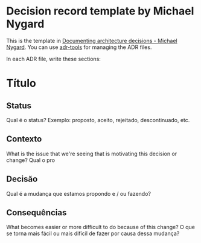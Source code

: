 # Decision record template by Michael Nygard

This is the template in [Documenting architecture decisions - Michael Nygard](http://thinkrelevance.com/blog/2011/11/15/documenting-architecture-decisions).
You can use [adr-tools](https://github.com/npryce/adr-tools) for managing the ADR files.

In each ADR file, write these sections:

# Título

## Status

Qual é o status? Exemplo: proposto, aceito, rejeitado, descontinuado, etc.

## Contexto

What is the issue that we're seeing that is motivating this decision or change?
Qual o pro

## Decisão

Qual é a mudança que estamos propondo e / ou fazendo? 

## Consequências

What becomes easier or more difficult to do because of this change?
O que se torna mais fácil ou mais difícil de fazer por causa dessa mudança? 
